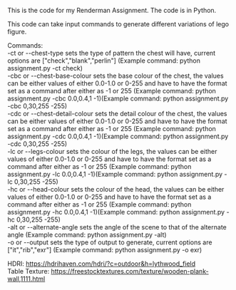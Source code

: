 This is the code for my Renderman Assignment. The code is in Python.  
  
This code can take input commands to generate different variations of lego figure.  
  
Commands:  
-ct or --chest-type sets the type of pattern the chest will have, current options are ["check","blank","perlin"] (Example command: python assignment.py -ct check)  
-cbc or --chest-base-colour sets the base colour of the chest, the values can be either values of either 0.0-1.0 or 0-255 and have to have the format set as a command after either as -1 or 255 (Example command:  python assignment.py -cbc 0.0,0.4,1 -1)(Example command:  python assignment.py -cbc 0,30,255 -255)  
-cdc or --chest-detail-colour sets the detail colour of the chest, the values can be either values of either 0.0-1.0 or 0-255 and have to have the format set as a command after either as -1 or 255 (Example command:  python assignment.py -cdc 0.0,0.4,1 -1)(Example command:  python assignment.py -cdc 0,30,255 -255)  
-lc or --legs-colour sets the colour of the legs, the values can be either values of either 0.0-1.0 or 0-255 and have to have the format set as a command after either as -1 or 255 (Example command:  python assignment.py -lc 0.0,0.4,1 -1)(Example command:  python assignment.py -lc 0,30,255 -255)  
-hc or --head-colour sets the colour of the head, the values can be either values of either 0.0-1.0 or 0-255 and have to have the format set as a command after either as -1 or 255 (Example command:  python assignment.py -hc 0.0,0.4,1 -1)(Example command:  python assignment.py -hc 0,30,255 -255)  
-alt or --alternate-angle sets the angle of the scene to that of the alternate angle (Example command: python assignment.py -alt)  
-o or --output sets the type of output to generate, current options are ["it","rib","exr"] (Example command: python assignment.py -o exr)  
  
HDRI: https://hdrihaven.com/hdri/?c=outdoor&h=lythwood_field  
Table Texture: https://freestocktextures.com/texture/wooden-plank-wall,1111.html  

